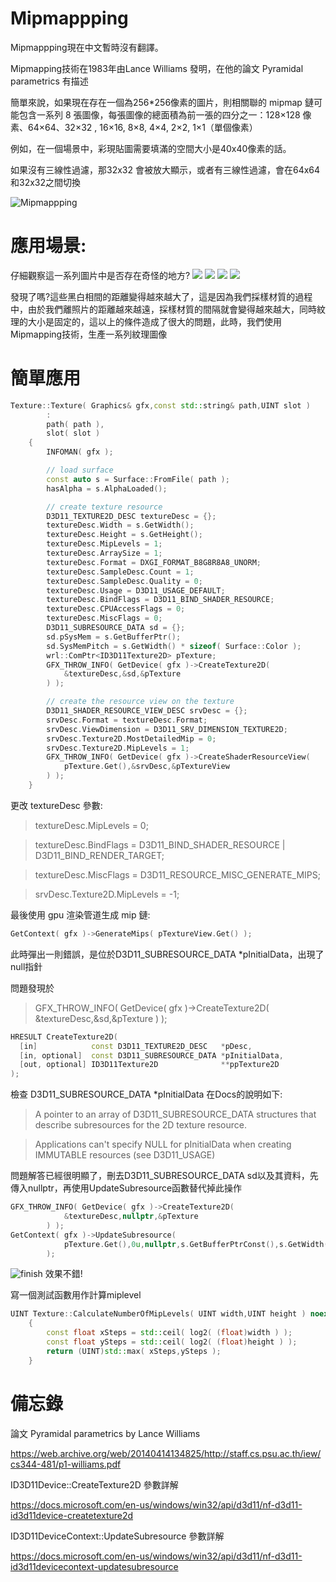 # Mipmappping 

Mipmappping現在中文暫時沒有翻譯。

Mipmapping技術在1983年由Lance Williams 發明，在他的論文 Pyramidal parametrics 有描述

簡單來說，如果現在存在一個為256*256像素的圖片，則相關聯的 mipmap 鏈可能包含一系列 8 張圖像，每張圖像的總面積為前一張的四分之一：128×128 像素、64×64、32×32 , 16×16, 8×8, 4×4, 2×2, 1×1（單個像素）

例如，在一個場景中，彩現貼圖需要填滿的空間大小是40x40像素的話。

如果沒有三線性過濾，那32x32 會被放大顯示，或者有三線性過濾，會在64x64和32x32之間切換

![Mipmappping](https://upload.wikimedia.org/wikipedia/commons/thumb/5/5c/MipMap_Example_STS101.jpg/330px-MipMap_Example_STS101.jpg)

# 應用場景:
仔細觀察這一系列圖片中是否存在奇怪的地方?
![](https://cdn.discordapp.com/attachments/1003320902731186196/1011490150557163601/unknown.png)
![](https://cdn.discordapp.com/attachments/1003320902731186196/1011490151303745617/unknown.png)
![](https://cdn.discordapp.com/attachments/1003320902731186196/1011490151643480134/unknown.png)
![](https://cdn.discordapp.com/attachments/1003320902731186196/1011490152088088607/unknown.png)

發現了嗎?這些黑白相間的距離變得越來越大了，這是因為我們採樣材質的過程中，由於我們離照片的距離越來越遠，採樣材質的間隔就會變得越來越大，同時紋理的大小是固定的，這以上的條件造成了很大的問題，此時，我們使用Mipmapping技術，生產一系列紋理圖像

# 簡單應用
```c++
Texture::Texture( Graphics& gfx,const std::string& path,UINT slot )
		:
		path( path ),
		slot( slot )
	{
		INFOMAN( gfx );

		// load surface
		const auto s = Surface::FromFile( path );
		hasAlpha = s.AlphaLoaded();

		// create texture resource
		D3D11_TEXTURE2D_DESC textureDesc = {};
		textureDesc.Width = s.GetWidth();
		textureDesc.Height = s.GetHeight();
		textureDesc.MipLevels = 1;
		textureDesc.ArraySize = 1;
		textureDesc.Format = DXGI_FORMAT_B8G8R8A8_UNORM;
		textureDesc.SampleDesc.Count = 1;
		textureDesc.SampleDesc.Quality = 0;
		textureDesc.Usage = D3D11_USAGE_DEFAULT;
		textureDesc.BindFlags = D3D11_BIND_SHADER_RESOURCE;
		textureDesc.CPUAccessFlags = 0;
		textureDesc.MiscFlags = 0;
		D3D11_SUBRESOURCE_DATA sd = {};
		sd.pSysMem = s.GetBufferPtr();
		sd.SysMemPitch = s.GetWidth() * sizeof( Surface::Color );
		wrl::ComPtr<ID3D11Texture2D> pTexture;
		GFX_THROW_INFO( GetDevice( gfx )->CreateTexture2D(
			&textureDesc,&sd,&pTexture
		) );

		// create the resource view on the texture
		D3D11_SHADER_RESOURCE_VIEW_DESC srvDesc = {};
		srvDesc.Format = textureDesc.Format;
		srvDesc.ViewDimension = D3D11_SRV_DIMENSION_TEXTURE2D;
		srvDesc.Texture2D.MostDetailedMip = 0;
		srvDesc.Texture2D.MipLevels = 1;
		GFX_THROW_INFO( GetDevice( gfx )->CreateShaderResourceView(
			pTexture.Get(),&srvDesc,&pTextureView
		) );
	}
```

更改 textureDesc 參數:
> textureDesc.MipLevels = 0;

> textureDesc.BindFlags = D3D11_BIND_SHADER_RESOURCE | D3D11_BIND_RENDER_TARGET;

> textureDesc.MiscFlags = D3D11_RESOURCE_MISC_GENERATE_MIPS;

> srvDesc.Texture2D.MipLevels = -1;

最後使用 gpu 渲染管道生成 mip 鏈:
```c++
GetContext( gfx )->GenerateMips( pTextureView.Get() );
```

此時彈出一則錯誤，是位於D3D11_SUBRESOURCE_DATA *pInitialData，出現了null指針

問題發現於
> GFX_THROW_INFO( GetDevice( gfx )->CreateTexture2D(
			&textureDesc,&sd,&pTexture
		) );

```c++
HRESULT CreateTexture2D(
  [in]            const D3D11_TEXTURE2D_DESC   *pDesc,
  [in, optional]  const D3D11_SUBRESOURCE_DATA *pInitialData,
  [out, optional] ID3D11Texture2D              **ppTexture2D
);
```

檢查 D3D11_SUBRESOURCE_DATA *pInitialData 在Docs的說明如下:
> A pointer to an array of D3D11_SUBRESOURCE_DATA structures that describe subresources for the 2D texture resource. 

> Applications can't specify NULL for pInitialData when creating IMMUTABLE resources (see D3D11_USAGE)

問題解答已經很明顯了，刪去D3D11_SUBRESOURCE_DATA sd以及其資料，先傳入nullptr，再使用UpdateSubresource函數替代掉此操作

```c++
GFX_THROW_INFO( GetDevice( gfx )->CreateTexture2D(
			&textureDesc,nullptr,&pTexture
		) );
GetContext( gfx )->UpdateSubresource(
			pTexture.Get(),0u,nullptr,s.GetBufferPtrConst(),s.GetWidth() * sizeof( Surface::Color ),0u
		);
```

![finish](https://cdn.discordapp.com/attachments/1003320902731186196/1011980253226340452/unknown.png)
效果不錯!

寫一個測試函數用作計算miplevel
```c++
UINT Texture::CalculateNumberOfMipLevels( UINT width,UINT height ) noexcept
	{
		const float xSteps = std::ceil( log2( (float)width ) );
		const float ySteps = std::ceil( log2( (float)height ) );
		return (UINT)std::max( xSteps,ySteps );
	}
```

# 備忘錄

論文 Pyramidal parametrics by Lance Williams

https://web.archive.org/web/20140414134825/http://staff.cs.psu.ac.th/iew/cs344-481/p1-williams.pdf

ID3D11Device::CreateTexture2D 參數詳解

https://docs.microsoft.com/en-us/windows/win32/api/d3d11/nf-d3d11-id3d11device-createtexture2d

ID3D11DeviceContext::UpdateSubresource 參數詳解

https://docs.microsoft.com/en-us/windows/win32/api/d3d11/nf-d3d11-id3d11devicecontext-updatesubresource